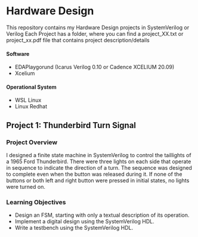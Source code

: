 # Hardware Design
This repository contains my Hardware Design projects in SystemVerilog or Verilog
Each Project has a folder, where you can find a project_XX.txt or project_xx.pdf file that contains project description/details

#### Software
* EDAPlaygorund (Icarus Verilog 0.10 or Cadence XCELIUM 20.09)
* Xcelium 

#### Operational System
* WSL Linux 
* Linux Redhat

## Project 1: Thunderbird Turn Signal

### Project Overview

I designed a finite state machine in SystemVerilog to control the taillights of a 1965 Ford Thunderbird. There were three lights on each side that operate in sequence to indicate the direction of a turn. The sequence was designed to complete even when the button was released during it. If none of the buttons or both left and right button were pressed in initial states, no lights were turned on.

### Learning Objectives
* Design an FSM, starting with only a textual description of its operation.
* Implement a digital design using the SystemVerilog HDL.
* Write a testbench using the SystemVerilog HDL.
